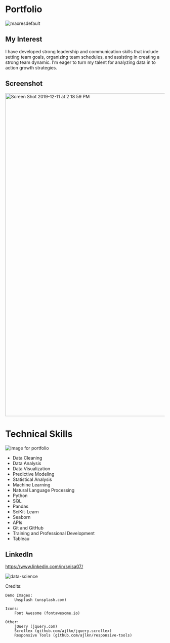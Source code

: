 # Portfolio 

![maxresdefault](https://user-images.githubusercontent.com/49736893/70684060-71d33680-1c6a-11ea-8939-ce2d68145bc6.jpg)

## My Interest 

I have developed strong leadership and communication skills that include setting team goals, organizing team schedules, and assisting in creating a strong team dynamic. I’m eager to turn my talent for analyzing data in to action growth strategies.

## Screenshot

<img width="1020" alt="Screen Shot 2019-12-11 at 2 18 59 PM" src="https://user-images.githubusercontent.com/49736893/70657406-5f80da80-1c21-11ea-8e87-71d954e039a0.png">

# Technical Skills

![image for portfolio](https://user-images.githubusercontent.com/49736893/70657891-678d4a00-1c22-11ea-8550-0d5942968ed0.jpeg)

* Data Cleaning 
* Data Analysis 
* Data Visualization 
* Predictive Modeling 
* Statistical Analysis 
* Machine Learning 
* Natural Language Processing 
* Python 
* SQL 
* Pandas 
* SciKit-Learn 
* Seaborn 
* APIs 
* Git and GitHub 
* Training and Professional Development 
* Tableau

## LinkedIn
https://www.linkedin.com/in/snisa07/

![data-science](https://user-images.githubusercontent.com/49736893/70683851-83680e80-1c69-11ea-9a5d-e68ea2aade14.jpg)

Credits:

	Demo Images:
		Unsplash (unsplash.com)

	Icons:
		Font Awesome (fontawesome.io)

	Other:
		jQuery (jquery.com)
		Scrollex (github.com/ajlkn/jquery.scrollex)
		Responsive Tools (github.com/ajlkn/responsive-tools)

